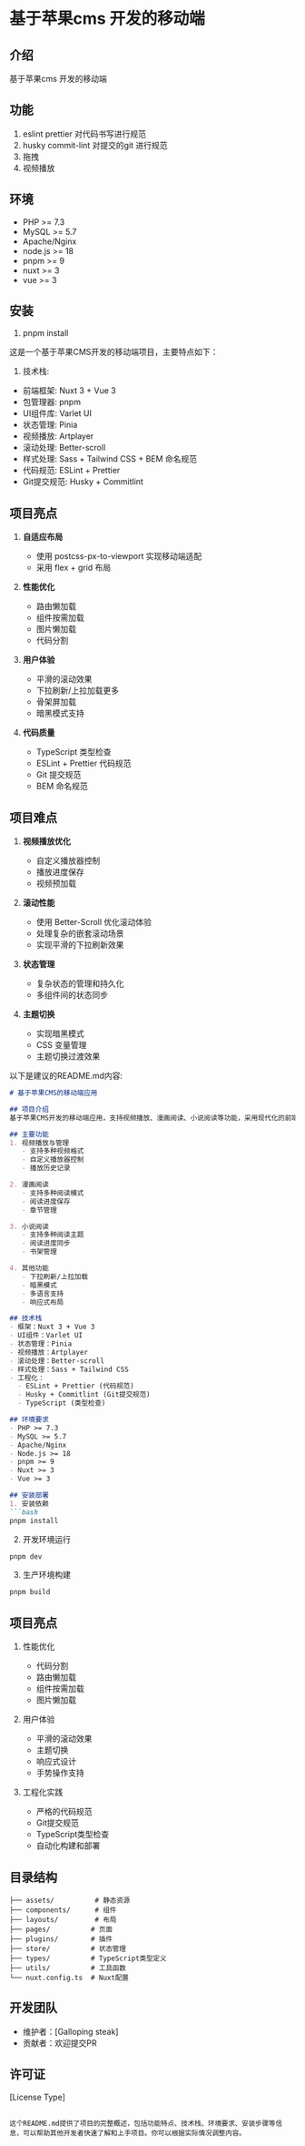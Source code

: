 # 基于苹果cms 开发的移动端

## 介绍
基于苹果cms 开发的移动端
## 功能
1. eslint prettier 对代码书写进行规范
2. husky commit-lint 对提交的git 进行规范
3. 拖拽
4. 视频播放

## 环境
- PHP >= 7.3
- MySQL >= 5.7
- Apache/Nginx
- node.js >= 18
- pnpm >= 9
- nuxt >= 3
- vue >= 3
  
## 安装
1. pnpm install

这是一个基于苹果CMS开发的移动端项目，主要特点如下：

1. 技术栈:
- 前端框架: Nuxt 3 + Vue 3
- 包管理器: pnpm
- UI组件库: Varlet UI
- 状态管理: Pinia
- 视频播放: Artplayer
- 滚动处理: Better-scroll
- 样式处理: Sass + Tailwind CSS + BEM 命名规范
- 代码规范: ESLint + Prettier
- Git提交规范: Husky + Commitlint

## 项目亮点

1. **自适应布局**
   - 使用 postcss-px-to-viewport 实现移动端适配
   - 采用 flex + grid 布局

2. **性能优化**
   - 路由懒加载
   - 组件按需加载
   - 图片懒加载
   - 代码分割

3. **用户体验**
   - 平滑的滚动效果
   - 下拉刷新/上拉加载更多
   - 骨架屏加载
   - 暗黑模式支持

4. **代码质量**
   - TypeScript 类型检查
   - ESLint + Prettier 代码规范
   - Git 提交规范
   - BEM 命名规范

## 项目难点

1. **视频播放优化**
   - 自定义播放器控制
   - 播放进度保存
   - 视频预加载

2. **滚动性能**
   - 使用 Better-Scroll 优化滚动体验
   - 处理复杂的嵌套滚动场景
   - 实现平滑的下拉刷新效果

3. **状态管理**
   - 复杂状态的管理和持久化
   - 多组件间的状态同步

4. **主题切换**
   - 实现暗黑模式
   - CSS 变量管理
   - 主题切换过渡效果

以下是建议的README.md内容:

```markdown:README.md
# 基于苹果CMS的移动端应用

## 项目介绍
基于苹果CMS开发的移动端应用，支持视频播放、漫画阅读、小说阅读等功能，采用现代化的前端技术栈，提供流畅的用户体验。

## 主要功能
1. 视频播放与管理
   - 支持多种视频格式
   - 自定义播放器控制
   - 播放历史记录

2. 漫画阅读
   - 支持多种阅读模式
   - 阅读进度保存
   - 章节管理

3. 小说阅读
   - 支持多种阅读主题
   - 阅读进度同步
   - 书架管理

4. 其他功能
   - 下拉刷新/上拉加载
   - 暗黑模式
   - 多语言支持
   - 响应式布局

## 技术栈
- 框架：Nuxt 3 + Vue 3
- UI组件：Varlet UI
- 状态管理：Pinia
- 视频播放：Artplayer
- 滚动处理：Better-scroll
- 样式处理：Sass + Tailwind CSS
- 工程化：
  - ESLint + Prettier (代码规范)
  - Husky + Commitlint (Git提交规范)
  - TypeScript (类型检查)

## 环境要求
- PHP >= 7.3
- MySQL >= 5.7
- Apache/Nginx
- Node.js >= 18
- pnpm >= 9
- Nuxt >= 3
- Vue >= 3

## 安装部署
1. 安装依赖
```bash
pnpm install
```

2. 开发环境运行
```bash
pnpm dev
```

3. 生产环境构建
```bash
pnpm build
```

## 项目亮点
1. 性能优化
   - 代码分割
   - 路由懒加载
   - 组件按需加载
   - 图片懒加载

2. 用户体验
   - 平滑的滚动效果
   - 主题切换
   - 响应式设计
   - 手势操作支持

3. 工程化实践
   - 严格的代码规范
   - Git提交规范
   - TypeScript类型检查
   - 自动化构建和部署

## 目录结构
```
├── assets/          # 静态资源
├── components/      # 组件
├── layouts/         # 布局
├── pages/          # 页面
├── plugins/        # 插件
├── store/          # 状态管理
├── types/          # TypeScript类型定义
├── utils/          # 工具函数
└── nuxt.config.ts  # Nuxt配置
```

## 开发团队
- 维护者：[Galloping steak]
- 贡献者：欢迎提交PR

## 许可证
[License Type]
```

这个README.md提供了项目的完整概述，包括功能特点、技术栈、环境要求、安装步骤等信息，可以帮助其他开发者快速了解和上手项目。你可以根据实际情况调整内容。
